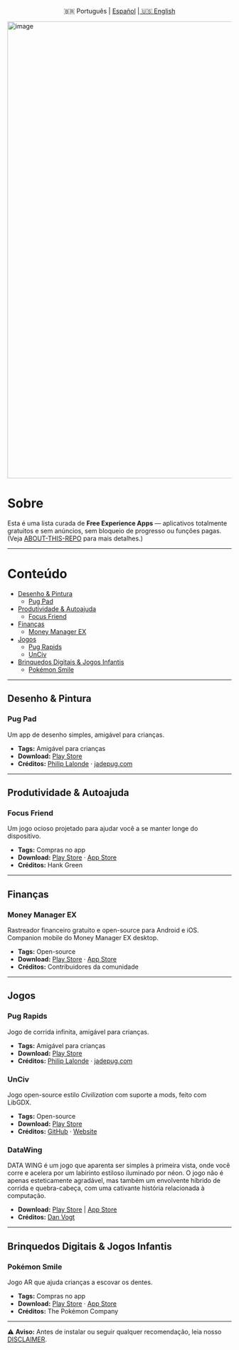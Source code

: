 <p align="center">
  🇧🇷 Português | <a href="./README_ES.md">Español</a> |<a href="./README.md"> 🇺🇸 English</a>
</p>

<img width="1536" height="1024" alt="image" src="https://github.com/user-attachments/assets/55e52258-d0f9-406c-a96a-0e0886a9868a" />

# Sobre

Esta é uma lista curada de **Free Experience Apps** — aplicativos totalmente gratuitos e sem anúncios, sem bloqueio de progresso ou funções pagas. (Veja [ABOUT-THIS-REPO](./ABOUT-THIS-REPO.md) para mais detalhes.)

---

# Conteúdo
- [Desenho & Pintura](#desenho--pintura)
  - [Pug Pad](#pug-pad)
- [Produtividade & Autoajuda](#produtividade--autoajuda)
  - [Focus Friend](#focus-friend)
- [Finanças](#finanças)
  - [Money Manager EX](#money-manager-ex)
- [Jogos](#jogos)
  - [Pug Rapids](#pug-rapids)
  - [UnCiv](#unciv)
- [Brinquedos Digitais & Jogos Infantis](#brinquedos-digitais--jogos-infantis)
  - [Pokémon Smile](#pokémon-smile)

---

## Desenho & Pintura
### Pug Pad
Um app de desenho simples, amigável para crianças.

- **Tags:** Amigável para crianças  
- **Download:** [Play Store](https://play.google.com/store/apps/details?id=jadepug.pugpad)  
- **Créditos:** [Philip Lalonde](https://www.linkedin.com/in/philip-lalonde) · [jadepug.com](https://www.jadepug.com/)

---

## Produtividade & Autoajuda
### Focus Friend
Um jogo ocioso projetado para ajudar você a se manter longe do dispositivo.

- **Tags:** Compras no app  
- **Download:** [Play Store](https://play.google.com/store/apps/details?id=com.underthing.focus.friend) · [App Store](https://apps.apple.com/us/app/focus-friend-by-hank-green/id6742278016)  
- **Créditos:** Hank Green

---

## Finanças
### Money Manager EX
Rastreador financeiro gratuito e open-source para Android e iOS. Companion mobile do Money Manager EX desktop.

- **Tags:** Open-source  
- **Download:** [Play Store](https://play.google.com/store/apps/details?id=com.money.manager.ex.android&hl=en) · [App Store](https://apps.apple.com/us/app/money-manager-ex/id6683300571)  
- **Créditos:** Contribuidores da comunidade

---

## Jogos
### Pug Rapids
Jogo de corrida infinita, amigável para crianças.

- **Tags:** Amigável para crianças  
- **Download:** [Play Store](https://play.google.com/store/apps/details?id=lalonde.jadepug.jade_rapids_game)  
- **Créditos:** [Philip Lalonde](https://www.linkedin.com/in/philip-lalonde) · [jadepug.com](https://www.jadepug.com/)

### UnCiv
Jogo open-source estilo *Civilization* com suporte a mods, feito com LibGDX.

- **Tags:** Open-source  
- **Download:** [Play Store](https://play.google.com/store/apps/details?id=com.unciv.app)  
- **Créditos:** [GitHub](https://github.com/yairm210/Unciv) · [Website](https://yairm210.github.io/Unciv/)
  
### DataWing  

DATA WING é um jogo que aparenta ser simples à primeira vista, onde você corre e acelera por um labirinto estiloso iluminado por néon. O jogo não é apenas esteticamente agradável, mas também um envolvente híbrido de corrida e quebra-cabeça, com uma cativante história relacionada à computação.  

- **Download:** [Play Store](https://play.google.com/store/apps/details?id=com.DanVogt.DATAWING) | [App Store](https://apps.apple.com/us/app/data-wing/id1206723870)  
- **Créditos:** [Dan Vogt](https://www.danvogt.info/)  

---

## Brinquedos Digitais & Jogos Infantis
### Pokémon Smile
Jogo AR que ajuda crianças a escovar os dentes.

- **Tags:** Compras no app  
- **Download:** [Play Store](https://play.google.com/store/apps/details?id=jp.pokemon.pokemonsmile) · [App Store](https://apps.apple.com/br/app/pok%C3%A9mon-smile/id1512331079)  
- **Créditos:** The Pokémon Company

---

⚠ **Aviso:** Antes de instalar ou seguir qualquer recomendação, leia nosso [DISCLAIMER](./DISCLAIMER.md).
